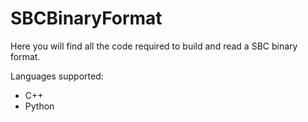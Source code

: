 # SBCBinaryFormat

Here you will find all the code required to build and read a SBC binary format.

Languages supported:

* C++
* Python